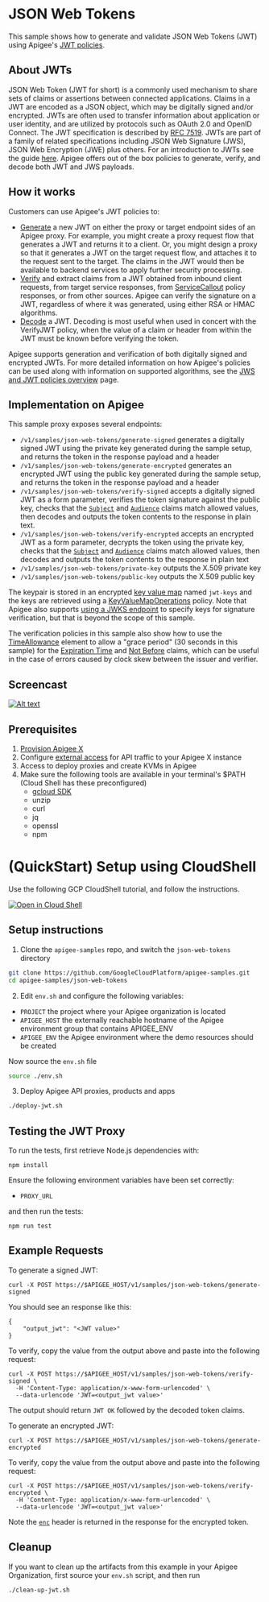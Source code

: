 # JSON Web Tokens

This sample shows how to generate and validate JSON Web Tokens (JWT) using Apigee's [JWT policies](https://cloud.google.com/apigee/docs/api-platform/reference/policies/jwt-policies-overview). 

## About JWTs

JSON Web Token (JWT for short) is a commonly used mechanism to share sets of claims or assertions between connected applications. Claims in a JWT are encoded as a JSON object, which may be digitally signed and/or encrypted. JWTs are often used to transfer information about application or user identity, and are utilized by protocols such as OAuth 2.0 and OpenID Connect. The JWT specification is described by [RFC 7519](https://www.rfc-editor.org/rfc/rfc7519). JWTs are part of a family of related specifications including JSON Web Signature (JWS), JSON Web Encryption (JWE) plus others. For an introduction to JWTs see the guide [here](https://jwt.io/introduction).   Apigee offers out of the box policies to generate, verify, and decode both JWT and JWS payloads.

## How it works

Customers can use Apigee's JWT policies to:

* [Generate](https://cloud.google.com/apigee/docs/api-platform/reference/policies/generate-jwt-policy) a new JWT on either the proxy or target endpoint sides of an Apigee proxy. For example, you might create a proxy request flow that generates a JWT and returns it to a client. Or, you might design a proxy so that it generates a JWT on the target request flow, and attaches it to the request sent to the target. The claims in the JWT would then be available to backend services to apply further security processing.
* [Verify](https://cloud.google.com/apigee/docs/api-platform/reference/policies/verify-jwt-policy) and extract claims from a JWT obtained from inbound client requests, from target service responses, from [ServiceCallout](https://cloud.google.com/apigee/docs/api-platform/reference/policies/service-callout-policy) policy responses, or from other sources. Apigee can verify the signature on a JWT, regardless of where it was generated, using either RSA or HMAC algorithms.
* [Decode](https://cloud.google.com/apigee/docs/api-platform/reference/policies/decode-jwt-policy) a JWT. Decoding is most useful when used in concert with the VerifyJWT policy, when the value of a claim or header from within the JWT must be known before verifying the token.

Apigee supports generation and verification of both digitally signed and encrypted JWTs. For more detailed information on how Apigee's policies can be used along with information on supported algorithms, see the [JWS and JWT policies overview](https://cloud.google.com/apigee/docs/api-platform/reference/policies/jwt-policies-overview) page.

## Implementation on Apigee 

This sample proxy exposes several endpoints:
* `/v1/samples/json-web-tokens/generate-signed` generates a digitally signed JWT using the private key generated during the sample setup, and returns the token in the response payload and a header
* `/v1/samples/json-web-tokens/generate-encrypted` generates an encrypted JWT using the public key generated during the sample setup, and returns the token in the response payload and a header
* `/v1/samples/json-web-tokens/verify-signed` accepts a digitally signed JWT as a form parameter, verifies the token signature against the public key, checks that the [`Subject`](https://www.rfc-editor.org/rfc/rfc7519#section-4.1.2) and [`Audience`](https://www.rfc-editor.org/rfc/rfc7519#section-4.1.3) claims match allowed values, then decodes and outputs the token contents to the response in plain text.
* `/v1/samples/json-web-tokens/verify-encrypted` accepts an encrypted JWT as a form parameter, decrypts the token using the private key, checks that the [`Subject`](https://www.rfc-editor.org/rfc/rfc7519#section-4.1.2) and [`Audience`](https://www.rfc-editor.org/rfc/rfc7519#section-4.1.3) claims match allowed values, then decodes and outputs the token contents to the response in plain text
* `/v1/samples/json-web-tokens/private-key` outputs the X.509 private key
* `/v1/samples/json-web-tokens/public-key` outputs the X.509 public key

The keypair is stored in an encrypted [key value map](https://cloud.google.com/apigee/docs/api-platform/cache/key-value-maps) named `jwt-keys` and the keys are retrieved using a [KeyValueMapOperations](https://cloud.google.com/apigee/docs/api-platform/reference/policies/key-value-map-operations-policy) policy. Note that Apigee also supports [using a JWKS endpoint](https://cloud.google.com/apigee/docs/api-platform/reference/policies/jwt-policies-overview#usingajsonwebkeysetjwkstoverifyajwt) to specify keys for signature verification, but that is beyond the scope of this sample.

The verification policies in this sample also show how to use the [TimeAllowance](https://cloud.google.com/apigee/docs/api-platform/reference/policies/verify-jwt-policy#timeallowance) element to allow a "grace period" (30 seconds in this sample) for the [Expiration Time](https://www.rfc-editor.org/rfc/rfc7519#section-4.1.4) and [Not Before](https://www.rfc-editor.org/rfc/rfc7519#section-4.1.5) claims, which can be useful in the case of errors caused by clock skew between the issuer and verifier.

## Screencast

[![Alt text](https://img.youtube.com/vi/L0egsQ_AtU4/0.jpg)](https://www.youtube.com/watch?v=L0egsQ_AtU4)

## Prerequisites
1. [Provision Apigee X](https://cloud.google.com/apigee/docs/api-platform/get-started/provisioning-intro)
2. Configure [external access](https://cloud.google.com/apigee/docs/api-platform/get-started/configure-routing#external-access) for API traffic to your Apigee X instance
3. Access to deploy proxies and create KVMs in Apigee
4. Make sure the following tools are available in your terminal's $PATH (Cloud Shell has these preconfigured)
    * [gcloud SDK](https://cloud.google.com/sdk/docs/install)
    * unzip
    * curl
    * jq
    * openssl
    * npm

# (QuickStart) Setup using CloudShell

Use the following GCP CloudShell tutorial, and follow the instructions.

[![Open in Cloud Shell](https://gstatic.com/cloudssh/images/open-btn.png)](https://ssh.cloud.google.com/cloudshell/open?cloudshell_git_repo=https://github.com/GoogleCloudPlatform/apigee-samples&cloudshell_git_branch=main&cloudshell_workspace=.&cloudshell_tutorial=json-web-tokens/docs/cloudshell-tutorial.md)

## Setup instructions

1. Clone the `apigee-samples` repo, and switch the `json-web-tokens` directory


```bash
git clone https://github.com/GoogleCloudPlatform/apigee-samples.git
cd apigee-samples/json-web-tokens
```

2. Edit `env.sh` and configure the following variables:

* `PROJECT` the project where your Apigee organization is located
* `APIGEE_HOST` the externally reachable hostname of the Apigee environment group that contains APIGEE_ENV
* `APIGEE_ENV` the Apigee environment where the demo resources should be created

Now source the `env.sh` file

```bash
source ./env.sh
```

3. Deploy Apigee API proxies, products and apps

```bash
./deploy-jwt.sh
```

## Testing the JWT Proxy

To run the tests, first retrieve Node.js dependencies with:
```
npm install
```
Ensure the following environment variables have been set correctly:
* `PROXY_URL`

and then run the tests:
```
npm run test
```

## Example Requests

To generate a signed JWT:
```
curl -X POST https://$APIGEE_HOST/v1/samples/json-web-tokens/generate-signed
```

You should see an response like this:
```
{
    "output_jwt": "<JWT value>"
}
```

To verify, copy the value from the output above and paste into the following request:
```
curl -X POST https://$APIGEE_HOST/v1/samples/json-web-tokens/verify-signed \
  -H 'Content-Type: application/x-www-form-urlencoded' \
  --data-urlencode 'JWT=<output_jwt value>'
```

The output should return `JWT OK` followed by the decoded token claims.

To generate an encrypted JWT:
```
curl -X POST https://$APIGEE_HOST/v1/samples/json-web-tokens/generate-encrypted
```

To verify, copy the value from the output above and paste into the following request:
```
curl -X POST https://$APIGEE_HOST/v1/samples/json-web-tokens/verify-encrypted \
  -H 'Content-Type: application/x-www-form-urlencoded' \
  --data-urlencode 'JWT=<output_jwt value>'
```
Note the [`enc`](https://www.rfc-editor.org/rfc/rfc7516#section-4.1.2) header is returned in the response for the encrypted token.

## Cleanup

If you want to clean up the artifacts from this example in your Apigee Organization, first source your `env.sh` script, and then run

```bash
./clean-up-jwt.sh
```